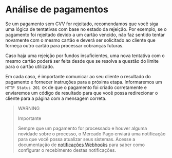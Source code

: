# Análise de pagamentos

Se um pagamento sem CVV for rejeitado, recomendamos que você siga uma lógica de tentativas com base no estado da rejeição. Por exemplo, se o pagamento foi rejeitado devido a um cartão vencido, não faz sentido tentar novamente com o mesmo cartão e deverá ser solicitado ao cliente que forneça outro cartão para processar cobranças futuras. 

Caso haja uma rejeição por fundos insuficientes, uma nova tentativa com o mesmo cartão poderá ser feita desde que se resolva a questão do limite para o cartão utilizado.

Em cada caso, é importante comunicar ao seu cliente o resultado do pagamento e fornecer instruções para a próxima etapa. Informaremos um `HTTP Status 201 OK` de que o pagamento foi criado corretamente e enviaremos um código de resultado para que você possa redirecionar o cliente para a página com a mensagem correta.

> WARNING
>
> Importante
>
> Sempre que um pagamento for processado e houver alguma novidade sobre o processo, o Mercado Pago enviará uma notificação para que você possa atualizar seus sistemas. Acesse a documentação de [notificações Webhooks](/developers/pt/docs/your-integrations/notifications/webhooks) para saber como configurar o recebimento destas notificações.